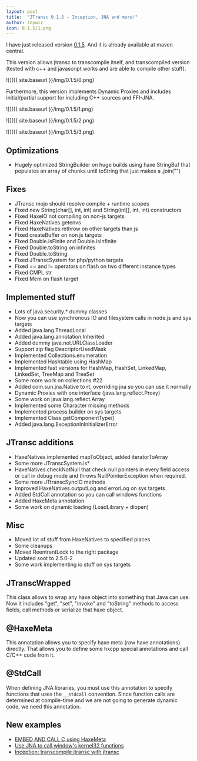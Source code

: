 ```yaml
---
layout: post
title:  "JTransc 0.1.5 - Inception, JNA and more!"
author: soywiz
icon: 0.1.5/1.png
---
```


I have just released version [0.1.5](https://github.com/jtransc/jtransc/tree/0.1.4). And it is already available at maven central.

This version allows jtransc to transcompile itself, and transcompiled version (tested with c++ and javascript works and are able to compile other stuff).

<!--more-->

![]({{ site.baseurl }}/img/0.1.5/0.png)

Furthermore, this version implements Dynamic Proxies and includes initial/partial support for including C++ sources and FFI-JNA.

![]({{ site.baseurl }}/img/0.1.5/1.png)

![]({{ site.baseurl }}/img/0.1.5/2.png)

![]({{ site.baseurl }}/img/0.1.5/3.png)

## Optimizations

* Hugely optimized StringBuilder on huge builds using haxe StringBuf that populates an array of chunks until toString that just makes a .join("")

## Fixes

* JTransc mojo should resolve compile + runtime scopes
* Fixed new String(char[], int, int) and String(int[], int, int) constructors
* Fixed HaxeIO not compiling on non-js targets
* Fixed HaxeNatives.getenvs
* Fixed HaxeNatives.rethrow on other targets than js
* Fixed createBuffer on non js targets
* Fixed Double.isFinite and Double.isInfinite
* Fixed Double.toString on infinites
* Fixed Double.toString
* Fixed JTranscSystem for php/python targets
* Fixed == and != operators on flash on two different instance types
* Fixed CMPL str
* Fixed Mem on flash target

## Implemented stuff

* Lots of java.security.* dummy classes
* Now you can use synchronous IO and filesystem calls in node.js and sys targets
* Added java.lang.ThreadLocal
* Added java.lang.annotation.Inherited
* Added dummy java.net.URLClassLoader
* Support zip flag DescriptorUsedMask
* Implemented Collections.enumeration
* Implemented Hashtable using HashMap
* Implemented fast versions for HashMap, HashSet, LinkedMap, LinkedSet, TreeMap and TreeSet
* Some more work on collections #22
* Added com.sun.jna.Native to rt, overriding jna so you can use it normally
* Dynamic Proxies with one interface (java.lang.reflect.Proxy)
* Some work on java.lang.reflect.Array
* Implemented some Character missing methods
* Implemented process builder on sys targets
* Implemented Class.getComponentType()
* Added java.lang.ExceptionInInitializerError

## JTransc additions

* HaxeNatives implemented mapToObject, added iteratorToArray
* Some more JTranscSystem.is*
* HaxeNatives.checkNotNull that check null pointers in every field access or call in debug mode
  and throws NullPointerException when required.
* Some more JTtranscSyncIO methods
* Improved HaxeNatives.outputLog and errorLog on sys targets
* Added StdCall annotation so you can call windows functions
* Added HaxeMeta annotation
* Some work on dynamic loading (LoadLibrary + dlopen)

## Misc

* Moved lot of stuff from HaxeNatives to specified places
* Some cleanups
* Moved ReentrantLock to the right package
* Updated soot to 2.5.0-2
* Some work implementing io stuff on sys targets

## JTranscWrapped

This class allows to wrap any haxe object into something that Java can use.
Now it includes "get", "set", "invoke" and "toString" methods to access fields, call methods
or serialize that haxe object.

## @HaxeMeta

This annotation allows you to specify haxe meta (raw haxe annotations) directly.
That allows you to define some hxcpp special annotations and call C/C++ code from it.

## @StdCall

When defining JNA libraries, you must use this annotation to specify functions that uses the
`__stdcall` convention. Since function calls are determined at compile-time and we are not going
to generate dynamic code, we need this annotation.

## New examples

* [EMBED AND CALL C using HaxeMeta](https://github.com/jtransc/jtransc-examples/blob/master/cpp/src/example/Test.java)
* [Use JNA to call window's kernel32 functions](https://github.com/jtransc/jtransc-examples/blob/master/ffi/src/main/java/BeepExample.java)
* [Inception: transcompile jtransc with jtransc](https://github.com/jtransc/jtransc-examples/blob/master/inception/pom.xml)
